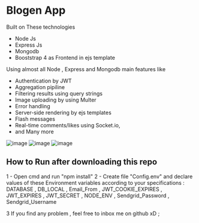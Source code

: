 # Blogen App

Built on These technologies

- Node Js
- Express Js
- Mongodb
- Booststrap 4 as Frontend in ejs template

Using almost all Node , Express and Mongodb main features like
- Authentication by JWT
- Aggregation pipiline
- Filtering results using query strings
- Image uploading by using Multer
- Error handling
- Server-side rendering by ejs templates
- Flash messages
- Real-time comments/likes using Socket.io,
- and Many more

![image](https://i.ibb.co/64zfJJV/Screenshot-52.png)
![image](https://i.ibb.co/QbjrYKH/Screenshot-53.png)
![image](https://i.ibb.co/SXxmCGm/Screenshot-54.png)

## How to Run after downloading this repo

1 - Open cmd and run "npm install"
2 - Create file "Config.env" and declare values of these Environment
variables according to your specifications :
DATABASE , DB_LOCAL , Email_From , JWT_COOKIE_EXPIRES , JWT_EXPIRES , JWT_SECRET , NODE_ENV , Sendgrid_Password , Sendgrid_Username

3 If you find any problem , feel free to inbox me on github xD ;
